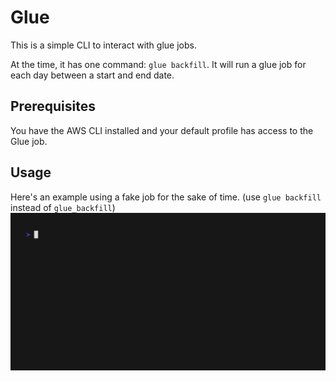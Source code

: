 # Glue

This is a simple CLI to interact with glue jobs. 

At the time, it has one command: `glue backfill`. It will run a glue job for each day between a start and end date.

## Prerequisites

You have the AWS CLI installed and your default profile has access to the Glue job.

## Usage

Here's an example using a fake job for the sake of time. (use `glue backfill` instead of `glue_backfill`)
![Glue Backfill](demo.gif)
